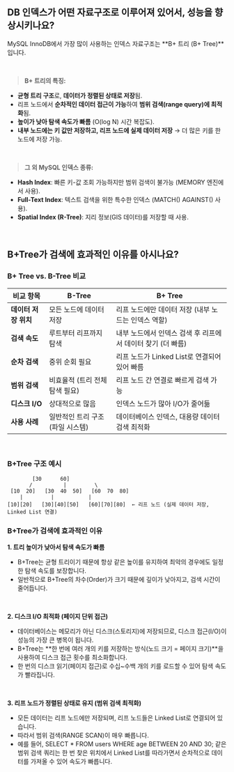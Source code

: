 ## DB 인덱스가 어떤 자료구조로 이루어져 있어서, 성능을 향상시키나요?

MySQL InnoDB에서 가장 많이 사용하는 인덱스 자료구조는 **B+ 트리 (B+ Tree)**입니다.

<br/>

> **B+ 트리의 특징:**
>

- **균형 트리 구조**로, **데이터가 정렬된 상태로 저장**됨.
- 리프 노드에서 **순차적인 데이터 접근이 가능**하여 **범위 검색(range query)에 최적화**됨.
- **높이가 낮아 탐색 속도가 빠름** (O(log N) 시간 복잡도).
- **내부 노드에는 키 값만 저장하고, 리프 노드에 실제 데이터 저장** → 더 많은 키를 한 노드에 저장 가능.

<br/>

> **그 외 MySQL 인덱스 종류:**
>

- **Hash Index**: 빠른 키-값 조회 가능하지만 범위 검색이 불가능 (MEMORY 엔진에서 사용).
- **Full-Text Index**: 텍스트 검색을 위한 특수한 인덱스 (MATCH() AGAINST() 사용).
- **Spatial Index (R-Tree)**: 지리 정보(GIS 데이터)를 저장할 때 사용.

<br/>

## B+Tree가 검색에 효과적인 이유를 아시나요?

### B+ Tree vs. B-Tree 비교

| 비교 항목         | B-Tree              | B+ Tree                             |
|---------------|---------------------|-------------------------------------|
| **데이터 저장 위치** | 모든 노드에 데이터 저장       | 리프 노드에만 데이터 저장 (내부 노드는 인덱스 역할)      |
| **검색 속도**     | 루트부터 리프까지 탐색        | 내부 노드에서 인덱스 검색 후 리프에서 데이터 찾기 (더 빠름) |
| **순차 검색**     | 중위 순회 필요            | 리프 노드가 Linked List로 연결되어 있어 빠름      |
| **범위 검색**     | 비효율적 (트리 전체 탐색 필요)  | 리프 노드 간 연결로 빠르게 검색 가능               |
| **디스크 I/O**   | 상대적으로 많음            | 인덱스 노드가 많아 I/O가 줄어듦                 |
| **사용 사례**     | 일반적인 트리 구조 (파일 시스템) | 데이터베이스 인덱스, 대용량 데이터 검색 최적화          |

<br/>

### B+Tree 구조 예시

```text
        [30      60]
       /          |         \
 [10  20]   [30  40  50]   [60  70  80]
    |         |           |
[10][20]   [30][40][50]   [60][70][80]  ← 리프 노드 (실제 데이터 저장, Linked List 연결)
```

### B+Tree가 검색에 효과적인 이유

**1. 트리 높이가 낮아서 탐색 속도가 빠름**

- B+Tree는 균형 트리이기 때문에 항상 같은 높이를 유지하여 최악의 경우에도 일정한 탐색 속도를 보장합니다.
- 일반적으로 B+Tree의 차수(Order)가 크기 때문에 깊이가 낮아지고, 검색 시간이 줄어듭니다.

<br/>

**2. 디스크 I/O 최적화 (페이지 단위 접근)**

- 데이터베이스는 메모리가 아닌 디스크(스토리지)에 저장되므로, 디스크 접근(I/O)이 성능의 가장 큰 병목이 됩니다.
- B+Tree는 **한 번에 여러 개의 키를 저장하는 방식(노드 크기 = 페이지 크기)**을 사용하여 디스크 접근 횟수를 최소화합니다.
- 한 번의 디스크 읽기(페이지 접근)로 수십~수백 개의 키를 로드할 수 있어 탐색 속도가 빨라집니다.

<br/>

**3. 리프 노드가 정렬된 상태로 유지 (범위 검색 최적화)**

- 모든 데이터는 리프 노드에만 저장되며, 리프 노드들은 Linked List로 연결되어 있습니다.
- 따라서 범위 검색(RANGE SCAN)이 매우 빠릅니다.
- 예를 들어, SELECT * FROM users WHERE age BETWEEN 20 AND 30; 같은 범위 검색 쿼리는 한 번 찾은 위치에서 Linked List를 따라가면서 순차적으로 데이터를 가져올 수
  있어 속도가 빠릅니다.


  